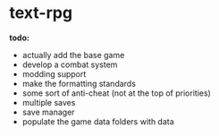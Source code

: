 # text-rpg

**todo:**


- actually add the base game
- develop a combat system
- modding support
- make the formatting standards
- some sort of anti-cheat (not at the top of priorities)
- multiple saves
- save manager
- populate the game data folders with data
